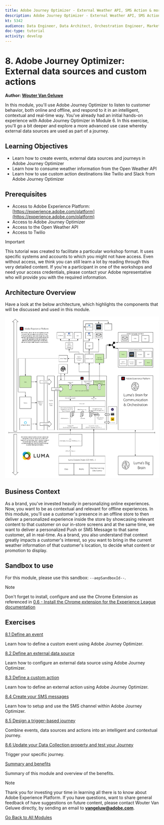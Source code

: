 ```yaml
---
title: Adobe Journey Optimizer - External Weather API, SMS Action & more
description: Adobe Journey Optimizer - External Weather API, SMS Action & more
kt: 5342
audience: Data Engineer, Data Architect, Orchestration Engineer, Marketer
doc-type: tutorial
activity: develop
---
```

# 8. Adobe Journey Optimizer: External data sources and custom actions

**Author: [Wouter Van Geluwe](https://www.linkedin.com/in/woutervangeluwe/)**

In this module, you'll use Adobe Journey Optimizer to listen to customer behavior, both online and offline, and respond to it in an intelligent, contextual and real-time way. You've already had an initial hands-on experience with Adobe Journey Optimizer in Module 6. In this exercise, you'll go a bit deeper and explore a more advanced use case whereby external data sources are used as part of a journey.

## Learning Objectives

- Learn how to create events, external data sources and journeys in Adobe Journey Optimizer
- Learn how to consume weather information from the Open Weather API
- Learn how to use custom action destinations like Twilio and Slack from Adobe Journey Optimizer

## Prerequisites

- Access to Adobe Experience Platform: [https://experience.adobe.com/platform](https://experience.adobe.com/platform)
- Access to Adobe Journey Optimizer
- Access to the Open Weather API
- Access to Twilio

>[!IMPORTANT]
>
>This tutorial was created to facilitate a particular workshop format. It uses specific systems and accounts to which you might not have access. Even without access, we think you can still learn a lot by reading through this very detailed content. If you're a participant in one of the workshops and need your access credentials, please contact your Adobe representative who will provide you with the required information.

## Architecture Overview

Have a look at the below architecture, which highlights the components that will be discussed and used in this module.

![Architecture Overview](../../assets/images/architecturem12.png)

## Business Context

As a brand, you've invested heavily in personalizing online experiences. Now, you want to be as contextual and relevant for offline experiences.
In this module, you'll use a customer's presence in an offline store to then deliver a personalized experience inside the store by showcasing relevant content to that customer on our in-store screens and at the same time, we want to deliver a personalized Push or SMS Message to that same customer, all in real-time.
As a brand, you also understand that context greatly impacts a customer's interest, so you want to bring in the current weather information of that customer's location, to decide what content or promotion to display.

## Sandbox to use

For this module, please use this sandbox: `--aepSandboxId--`.

>[!NOTE]
>
>Don't forget to install, configure and use the Chrome Extension as referenced in [0.6 - Install the Chrome extension for the Experience League documentation](../module0/ex6.md)

## Exercises

[8.1 Define an event](./ex1.md)

Learn how to define a custom event using Adobe Journey Optimizer.

[8.2 Define an external data source](./ex2.md)

Learn how to configure an external data source using Adobe Journey Optimizer.

[8.3 Define a custom action](./ex3.md)

Learn how to define an external action using Adobe Journey Optimizer.

[8.4 Create your SMS messages](./ex4.md)

Learn how to setup and use the SMS channel within Adobe Journey Optimizer.

[8.5 Design a trigger-based journey](./ex4.md)

Combine events, data sources and actions into an intelligent and contextual journey.

[8.6 Update your Data Collection property and test your Journey](./ex5.md)

Trigger your specific journey.

[Summary and benefits](./summary.md)

Summary of this module and overview of the benefits.

>[!NOTE]
>
>Thank you for investing your time in learning all there is to know about Adobe Experience Platform. If you have questions, want to share general feedback of have suggestions on future content, please contact Wouter Van Geluwe directly, by sending an email to **vangeluw@adobe.com**.

[Go Back to All Modules](../../overview.md)
